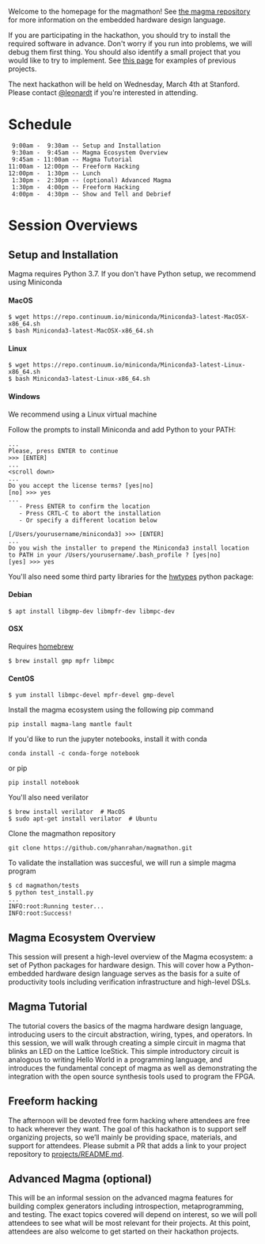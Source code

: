 Welcome to the homepage for the magmathon! See [the magma
repository](https://github.com/phanrahan/magma) for more information on
the embedded hardware design language.

If you are participating in the hackathon,
you should try to install the required software in advance.
Don't worry if you run into problems,
we will debug them first thing.
You should also identify a small project that you would like to
try to implement.  See [this page](./projects/README.md) for examples of previous projects.

The next hackathon will be held on Wednesday, March 4th at Stanford.
Please contact [@leonardt](https://github.com/leonardt) if you're interested in
attending.


# Schedule
```
 9:00am -  9:30am -- Setup and Installation
 9:30am -  9:45am -- Magma Ecosystem Overview 
 9:45am - 11:00am -- Magma Tutorial
11:00am - 12:00pm -- Freeform Hacking
12:00pm -  1:30pm -- Lunch
 1:30pm -  2:30pm -- (optional) Advanced Magma
 1:30pm -  4:00pm -- Freeform Hacking
 4:00pm -  4:30pm -- Show and Tell and Debrief
```

# Session Overviews

## Setup and Installation
Magma requires Python 3.7.
If you don't have Python setup, we recommend using Miniconda

#### MacOS
```
$ wget https://repo.continuum.io/miniconda/Miniconda3-latest-MacOSX-x86_64.sh
$ bash Miniconda3-latest-MacOSX-x86_64.sh
```

#### Linux
```
$ wget https://repo.continuum.io/miniconda/Miniconda3-latest-Linux-x86_64.sh
$ bash Miniconda3-latest-Linux-x86_64.sh
```

#### Windows
We recommend using a Linux virtual machine


Follow the prompts to install Miniconda and add Python to your PATH:

```
...
Please, press ENTER to continue
>>> [ENTER]
...
<scroll down>
...
Do you accept the license terms? [yes|no]
[no] >>> yes
...
   - Press ENTER to confirm the location
   - Press CRTL-C to abort the installation
   - Or specify a different location below

[/Users/yourusername/miniconda3] >>> [ENTER]
...
Do you wish the installer to prepend the Miniconda3 install location
to PATH in your /Users/yourusername/.bash_profile ? [yes|no]
[yes] >>> yes
```

You'll also need some third party libraries for the
[hwtypes](https://github.com/leonardt/hwtypes) python package:
#### Debian
```
$ apt install libgmp-dev libmpfr-dev libmpc-dev
```
#### OSX
Requires [homebrew](https://brew.sh)
```
$ brew install gmp mpfr libmpc
```

#### CentOS
```
$ yum install libmpc-devel mpfr-devel gmp-devel
```

Install the magma ecosystem using the following pip command
```shell
pip install magma-lang mantle fault
```

If you'd like to run the jupyter notebooks, install it with conda
```
conda install -c conda-forge notebook
```
or pip
```
pip install notebook
```

You'll also need verilator
```
$ brew install verilator  # MacOS
$ sudo apt-get install verilator  # Ubuntu
```

Clone the magmathon repository
```
git clone https://github.com/phanrahan/magmathon.git
```

To validate the installation was succesful, we will run a simple magma program
```
$ cd magmathon/tests
$ python test_install.py
...
INFO:root:Running tester...
INFO:root:Success!
```

## Magma Ecosystem Overview
This session will present a high-level overview of the Magma ecosystem: a set
of Python packages for hardware design.  This will cover how a Python-embedded
hardware design language serves as the basis for a suite of productivity tools
including verification infrastructure and high-level DSLs.

## Magma Tutorial
The tutorial covers the basics of the magma hardware design language,
introducing users to the circuit abstraction, wiring, types, and operators.  In
this session, we will walk through creating a simple circuit in magma that
blinks an LED on the Lattice IceStick. This simple introductory circuit is
analogous to writing Hello World in a programming language, and introduces the
fundamental concept of magma as well as demonstrating the integration with the
open source synthesis tools used to program the FPGA.

## Freeform hacking
The afternoon will be devoted free form hacking where attendees are free to
hack wherever they want. The goal of this hackathon is to support self
organizing projects, so we’ll mainly be providing space, materials, and support
for attendees.  Please submit a PR that adds a link to your project repository
to [projects/README.md](/projects/README.md).


## Advanced Magma (optional)
This will be an informal session on the advanced magma features for building
complex generators including introspection, metaprogramming, and testing.  The
exact topics covered will depend on interest, so we will poll attendees to see
what will be most relevant for their projects.  At this point, attendees are
also welcome to get started on their hackathon projects.  
